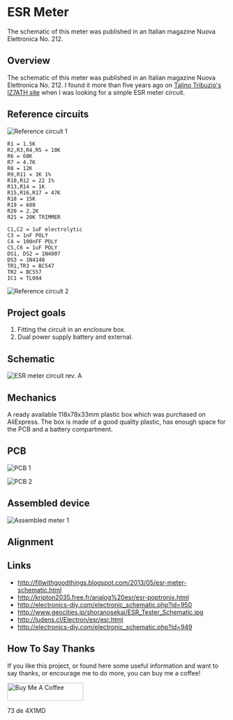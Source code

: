 # ESR Meter

The schematic of this meter was published in an Italian magazine Nuova Elettronica No. 212.

## Overview

The schematic of this meter was published in an Italian magazine Nuova Elettronica No. 212. I found it more than five years ago on [Talino Tribuzio's IZ7ATH site](http://www.qsl.net/iz7ath/web/02_brew/15_lab/06_esr/index.htm) when I was looking for a simple ESR meter circuit.

## Reference circuits

![Reference circuit 1](https://raw.githubusercontent.com/4x1md/analog_esr_meter/master/images/reference_1.jpg)

```
R1 = 1.5K
R2,R3,R4,R5 = 10K
R6 = 68K
R7 = 4.7K
R8 = 12K
R9,R11 = 1K 1%
R10,R12 = 22 1%
R13,R14 = 1K
R15,R16,R17 = 47K
R18 = 15K
R19 = 680
R20 = 2.2K
R21 = 20K TRIMMER

C1,C2 = 1uF electrolytic
C3 = 1nF POLY
C4 = 100nFF POLY
C5,C6 = 1uF POLY
DS1, DS2 = 1N4007
DS3 = 1N4148
TR1,TR3 = BC547
TR2 = BC557
IC1 = TL084
```

![Reference circuit 2](https://raw.githubusercontent.com/4x1md/analog_esr_meter/master/images/reference_2.jpg)

## Project goals

1. Fitting the circuit in an enclosure box.
2. Dual power supply battery and external.

## Schematic

![ESR meter circuit rev. A](https://raw.githubusercontent.com/4x1md/analog_esr_meter/master/images/schematic.png)

## Mechanics

A ready available 118x78x33mm plastic box which was purchased on AliExpress. The box is made of a good quality plastic, has enough space for the PCB and a battery compartment.

## PCB

![PCB 1](https://raw.githubusercontent.com/4x1md/analog_esr_meter/master/images/pcb_1.jpg)

![PCB 2](https://raw.githubusercontent.com/4x1md/analog_esr_meter/master/images/pcb_2.jpg)

## Assembled device

![Assembled meter 1](https://raw.githubusercontent.com/4x1md/analog_esr_meter/master/images/ready_1.jpg)

## Alignment

## Links
* http://fillwithgoodthings.blogspot.com/2013/05/esr-meter-schematic.html
* http://kripton2035.free.fr/analog%20esr/esr-poptronix.html
* http://electronics-diy.com/electronic_schematic.php?id=950
* http://www.geocities.jp/shoranosekai/ESR_Tester_Schematic.jpg
* http://ludens.cl/Electron/esr/esr.html
* http://electronics-diy.com/electronic_schematic.php?id=949

## How To Say Thanks

If you like this project, or found here some useful information and want to say thanks, or encourage me to do more, you can buy me a coffee!

<a href="https://www.buymeacoffee.com/4x1md" target="_blank"><img src="https://cdn.buymeacoffee.com/buttons/default-orange.png" alt="Buy Me A Coffee" height="41" width="174"></a>

73 de 4X1MD
